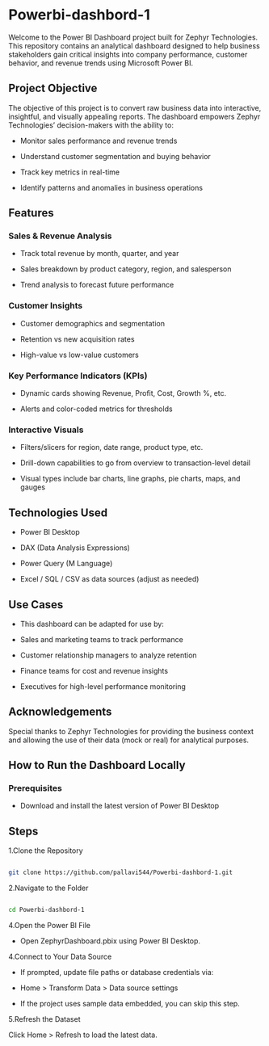 # Powerbi-dashbord-1
Welcome to the Power BI Dashboard project built for Zephyr Technologies. This repository contains an analytical dashboard designed to help business stakeholders gain critical insights into company performance, customer behavior, and revenue trends using Microsoft Power BI.

## Project Objective
The objective of this project is to convert raw business data into interactive, insightful, and visually appealing reports. The dashboard empowers Zephyr Technologies’ decision-makers with the ability to:

* Monitor sales performance and revenue trends

* Understand customer segmentation and buying behavior

* Track key metrics in real-time

* Identify patterns and anomalies in business operations

## Features

### Sales & Revenue Analysis
* Track total revenue by month, quarter, and year

* Sales breakdown by product category, region, and salesperson

* Trend analysis to forecast future performance

### Customer Insights
* Customer demographics and segmentation

* Retention vs new acquisition rates

* High-value vs low-value customers

### Key Performance Indicators (KPIs)

* Dynamic cards showing Revenue, Profit, Cost, Growth %, etc.

* Alerts and color-coded metrics for thresholds

### Interactive Visuals
* Filters/slicers for region, date range, product type, etc.

* Drill-down capabilities to go from overview to transaction-level detail

* Visual types include bar charts, line graphs, pie charts, maps, and gauges

## Technologies Used
* Power BI Desktop

* DAX (Data Analysis Expressions)

* Power Query (M Language)

* Excel / SQL / CSV as data sources (adjust as needed)

## Use Cases
* This dashboard can be adapted for use by:

* Sales and marketing teams to track performance

* Customer relationship managers to analyze retention

* Finance teams for cost and revenue insights

* Executives for high-level performance monitoring

## Acknowledgements
Special thanks to Zephyr Technologies for providing the business context and allowing the use of their data (mock or real) for analytical purposes.

## How to Run the Dashboard Locally
### Prerequisites
* Download and install the latest version of Power BI Desktop

## Steps
1.Clone the Repository

```bash

git clone https://github.com/pallavi544/Powerbi-dashbord-1.git

```

2.Navigate to the Folder

```bash

cd Powerbi-dashbord-1

```

4.Open the Power BI File

* Open ZephyrDashboard.pbix using Power BI Desktop.


4.Connect to Your Data Source

* If prompted, update file paths or database credentials via:

* Home > Transform Data > Data source settings

* If the project uses sample data embedded, you can skip this step.

5.Refresh the Dataset

Click Home > Refresh to load the latest data.







